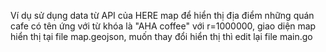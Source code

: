 Ví dụ sử dụng data từ API của HERE map để hiển thị địa điểm những quán cafe có tên ứng với từ khóa là "AHA coffee" với r=1000000,
giao diện map hiển thị tại file map.geojson, muốn thay đổi hiển thị thì edit lại file main.go

